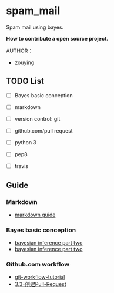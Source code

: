 # spam_mail
Spam mail using bayes.

**How to contribute a open source project.**


AUTHOR：
- zouying

## TODO List ##
- [ ] Bayes basic conception
- [ ] markdown
- [ ] version control: git
- [ ] github.com/pull request
- [ ] python 3
- [ ] pep8
- [ ] travis


## Guide ##

### Markdown ###
- [markdown guide](https://github.com/Melo618/Simple-Markdown-Guide)

### Bayes basic conception ###
- [bayesian inference part two](http://www.ruanyifeng.com/blog/2011/08/bayesian_inference_part_one.html)
- [bayesian inference part two](http://www.ruanyifeng.com/blog/2011/08/bayesian_inference_part_two.html)

### Github.com workflow ###
- [git-workflow-tutorial](https://github.com/xirong/my-git/blob/master/git-workflow-tutorial.md)
- [3.3-创建Pull-Request](https://github.com/geeeeeeeeek/git-recipes/wiki/3.3-%E5%88%9B%E5%BB%BAPull-Request)